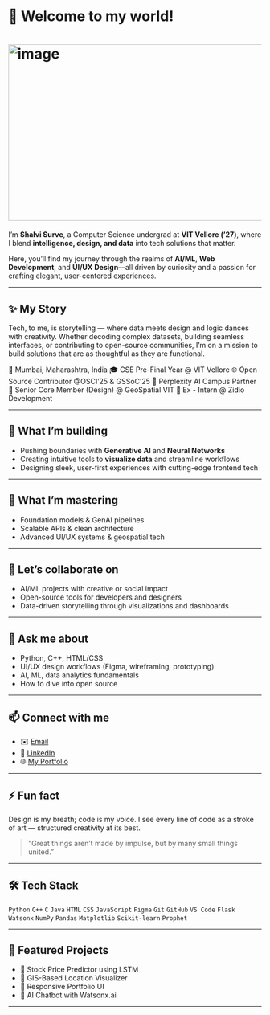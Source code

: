 # 👋 Welcome to my world!
# <img width="626" height="351" alt="image" src="https://github.com/user-attachments/assets/52ea0c7d-5e7e-45e5-94a3-d9ae1c58728b" />

I’m **Shalvi Surve**, a Computer Science undergrad at **VIT Vellore (’27)**, where I blend **intelligence, design, and data** into tech solutions that matter.

Here, you’ll find my journey through the realms of **AI/ML**, **Web Development**, and **UI/UX Design**—all driven by curiosity and a passion for crafting elegant, user-centered experiences.

---

## ✨ My Story

Tech, to me, is storytelling — where data meets design and logic dances with creativity. Whether decoding complex datasets, building seamless interfaces, or contributing to open-source communities, I’m on a mission to build solutions that are as thoughtful as they are functional.

📍 Mumbai, Maharashtra, India 
🎓 CSE Pre-Final Year @ VIT Vellore
🌐 Open Source Contributor @OSCI’25 & GSSoC’25 
🤝 Perplexity AI Campus Partner
🎨 Senior Core Member (Design) @ GeoSpatial VIT
💼 Ex - Intern @ Zidio Development

---

## 🔭 What I’m building

* Pushing boundaries with **Generative AI** and **Neural Networks**
* Creating intuitive tools to **visualize data** and streamline workflows
* Designing sleek, user-first experiences with cutting-edge frontend tech

---

## 🌱 What I’m mastering

* Foundation models & GenAI pipelines
* Scalable APIs & clean architecture
* Advanced UI/UX systems & geospatial tech

---

## 🤝 Let’s collaborate on

* AI/ML projects with creative or social impact
* Open-source tools for developers and designers
* Data-driven storytelling through visualizations and dashboards

---

## 💬 Ask me about

* Python, C++, HTML/CSS
* UI/UX design workflows (Figma, wireframing, prototyping)
* AI, ML, data analytics fundamentals
* How to dive into open source

---

## 📫 Connect with me

* ✉️ [Email](mailto:shalviatul.surve2023@vitstudent.ac.in)
* 🔗 [LinkedIn](https://www.linkedin.com/in/shalvi-surve-0b572728a/)
* 🌐 [My Portfolio](https://shalvi-surve.github.io/Shalvi_Portfolio/)
  
---

## ⚡ Fun fact

Design is my breath; code is my voice. I see every line of code as a stroke of art — structured creativity at its best.

> “Great things aren’t made by impulse, but by many small things united.”

---

## 🛠️ Tech Stack

`Python` `C++` `C` `Java` `HTML` `CSS` `JavaScript`
`Figma` `Git` `GitHub` `VS Code` `Flask` `Watsonx`
`NumPy` `Pandas` `Matplotlib` `Scikit-learn` `Prophet`

---

## 📌 Featured Projects

* 🔮 Stock Price Predictor using LSTM
* 🧭 GIS-Based Location Visualizer
* 🎨 Responsive Portfolio UI
* 🧠 AI Chatbot with Watsonx.ai

---
